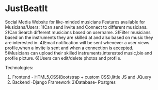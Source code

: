 # JustBeatIt
Social Media Website for like-minded musicians
Features available for Musicians/Users:
 1)Can send Invite and Connect to different musicians.
 2)Can Search different musicians based on username.
 3)Filter musicians based on the instruments they are skilled at and also based on music they are interested in.
 4)Email notification will be sent whenever a user views profile,when a invite is sent and when a connection is accepted.
 5)Musicians can upload their skilled instruments,interested music,bio and profile picture.
 6)Users can edit/delete photos and profile.

Technologies:
1) Frontend - HTML5,CSS(Bootstrap + custom CSS),little JS and JQuery
2) Backend -Django Framework
3)Database- Postgres

